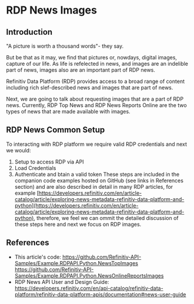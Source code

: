 
# RDP News Images

## Introduction

"A picture is worth a thousand words"- they say.  

But be that as it may, we find that pictures or, nowdays, digital images, capture of our life.  As life is refelected in news, and images are an indelible part of news, images also are an important part of RDP news.  

Refinitiv Data Platform (RDP) provides access to a broad range of content including rich slef-described news and images that are part of news.

Next, we are going to talk about requesting images that are a part of RDP news.  Currently, RDP Top News and RDP News Reports Online are the two types of news that are made available with images.

## RDP News Common Setup

To interacting with RDP platform we require valid RDP credentials and next we would:
1. Setup to access RDP via API
2. Load Credentials
3. Authenticate and btain a valid token
These steps are included in the companion code examples hosted on GitHub (see links in References section) and are also described in detail in many RDP articles, for example [https://developers.refinitiv.com/en/article-catalog/article/exploring-news-metadata-refinitiv-data-platform-and-python](https://developers.refinitiv.com/en/article-catalog/article/exploring-news-metadata-refinitiv-data-platform-and-python), therefore, we feel we can ommit the detailed discussion of these steps here and next we focus on RDP images.

## References

* This article's code:  https://github.com/Refinitiv-API-Samples/Example.RDPAPI.Python.NewsTopImages
                        https://github.com/Refinitiv-API-Samples/Example.RDPAPI.Python.NewsOnlineReportsImages
* RDP News API User and Design Guide: https://developers.refinitiv.com/en/api-catalog/refinitiv-data-platform/refinitiv-data-platform-apis/documentation#news-user-guide
